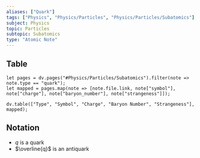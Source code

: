 ```yaml
---
aliases: ["Quark"]
tags: ["Physics", "Physics/Particles", "Physics/Particles/Subatomics"]
subject: Physics
topic: Particles
subtopic: Subatomics
type: "Atomic Note"
---
```


## Table
```dataviewjs
let pages = dv.pages("#Physics/Particles/Subatomics").filter(note => note.type == "quark");
let mapped = pages.map(note => [note.file.link, note["symbol"], note["charge"], note["baryon_number"], note["strangeness"]]);

dv.table(["Type", "Symbol", "Charge", "Baryon Number", "Strangeness"], mapped);
```

## Notation
 - $q$ is a quark
 - $\overline{q}$ is an antiquark